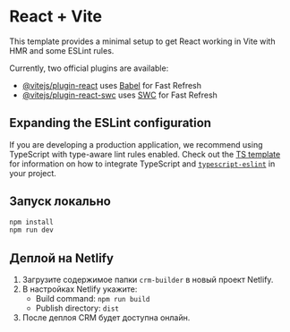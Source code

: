 # React + Vite

This template provides a minimal setup to get React working in Vite with HMR and some ESLint rules.

Currently, two official plugins are available:

- [@vitejs/plugin-react](https://github.com/vitejs/vite-plugin-react/blob/main/packages/plugin-react) uses [Babel](https://babeljs.io/) for Fast Refresh
- [@vitejs/plugin-react-swc](https://github.com/vitejs/vite-plugin-react/blob/main/packages/plugin-react-swc) uses [SWC](https://swc.rs/) for Fast Refresh

## Expanding the ESLint configuration

If you are developing a production application, we recommend using TypeScript with type-aware lint rules enabled. Check out the [TS template](https://github.com/vitejs/vite/tree/main/packages/create-vite/template-react-ts) for information on how to integrate TypeScript and [`typescript-eslint`](https://typescript-eslint.io) in your project.

## Запуск локально

```bash
npm install
npm run dev
```

## Деплой на Netlify
1. Загрузите содержимое папки `crm-builder` в новый проект Netlify.
2. В настройках Netlify укажите:
   - Build command: `npm run build`
   - Publish directory: `dist`
3. После деплоя CRM будет доступна онлайн.
